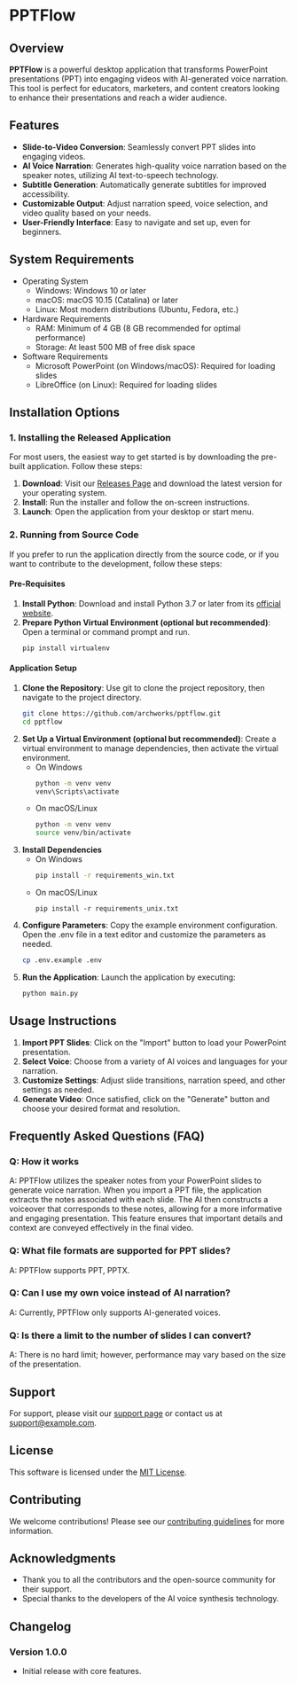 # PPTFlow

## Overview

**PPTFlow** is a powerful desktop application that transforms PowerPoint presentations (PPT) into engaging videos with AI-generated voice narration. This tool is perfect for educators, marketers, and content creators looking to enhance their presentations and reach a wider audience.

## Features
- **Slide-to-Video Conversion**: Seamlessly convert PPT slides into engaging videos.
- **AI Voice Narration**: Generates high-quality voice narration based on the speaker notes, utilizing AI text-to-speech technology.
- **Subtitle Generation**: Automatically generate subtitles for improved accessibility.
- **Customizable Output**: Adjust narration speed, voice selection, and video quality based on your needs.
- **User-Friendly Interface**: Easy to navigate and set up, even for beginners.

## System Requirements
* Operating System
    * Windows: Windows 10 or later
    * macOS: macOS 10.15 (Catalina) or later
    * Linux: Most modern distributions (Ubuntu, Fedora, etc.)
* Hardware Requirements
    * RAM: Minimum of 4 GB (8 GB recommended for optimal performance)
    * Storage: At least 500 MB of free disk space
* Software Requirements
    * Microsoft PowerPoint (on Windows/macOS): Required for loading slides
    * LibreOffice (on Linux): Required for loading slides

## Installation Options
### 1. Installing the Released Application
For most users, the easiest way to get started is by downloading the pre-built application. Follow these steps:

1. **Download**: Visit our [Releases Page](https://github.com/archworks/pptflow/releases) and download the latest version for your operating system.
2. **Install**: Run the installer and follow the on-screen instructions.
3. **Launch**: Open the application from your desktop or start menu.

### 2. Running from Source Code
If you prefer to run the application directly from the source code, or if you want to contribute to the development, follow these steps:

#### Pre-Requisites

1. **Install Python**: Download and install Python 3.7 or later from its [official website](https://www.python.org/downloads/).
2. **Prepare Python Virtual Environment (optional but recommended)**: Open a terminal or command prompt and run.
    ```bash
    pip install virtualenv
    ``` 

#### Application Setup
1. **Clone the Repository**: Use git to clone the project repository, then navigate to the project directory.
    ```bash
    git clone https://github.com/archworks/pptflow.git
    cd pptflow
    ```
2. **Set Up a Virtual Environment (optional but recommended)**: Create a virtual environment to manage dependencies, then activate the virtual environment.
    * On Windows
        ```bash
        python -m venv venv
        venv\Scripts\activate
        ``` 
    * On macOS/Linux
        ```bash
        python -m venv venv
        source venv/bin/activate
        ``` 
3. **Install Dependencies**
    * On Windows
        ```bash
        pip install -r requirements_win.txt
        ```
    * On macOS/Linux  
        ```
        pip install -r requirements_unix.txt
        ```
4. **Configure Parameters**: Copy the example environment configuration. Open the .env file in a text editor and customize the parameters as needed.
    ```bash
    cp .env.example .env
    ```
5. **Run the Application**: Launch the application by executing:
    ```bash
    python main.py
    ```    

## Usage Instructions

1. **Import PPT Slides**: Click on the "Import" button to load your PowerPoint presentation.
2. **Select Voice**: Choose from a variety of AI voices and languages for your narration.
3. **Customize Settings**: Adjust slide transitions, narration speed, and other settings as needed.
4. **Generate Video**: Once satisfied, click on the "Generate" button and choose your desired format and resolution.

## Frequently Asked Questions (FAQ)
### Q: How it works
A: PPTFlow utilizes the speaker notes from your PowerPoint slides to generate voice narration. When you import a PPT file, the application extracts the notes associated with each slide. The AI then constructs a voiceover that corresponds to these notes, allowing for a more informative and engaging presentation. This feature ensures that important details and context are conveyed effectively in the final video.

### Q: What file formats are supported for PPT slides?
A: PPTFlow supports PPT, PPTX.

### Q: Can I use my own voice instead of AI narration?
A: Currently, PPTFlow only supports AI-generated voices.

### Q: Is there a limit to the number of slides I can convert?
A: There is no hard limit; however, performance may vary based on the size of the presentation.

## Support

For support, please visit our [support page](#) or contact us at [support@example.com](mailto:support@example.com).

## License

This software is licensed under the [MIT License](LICENSE).

## Contributing

We welcome contributions! Please see our [contributing guidelines](CONTRIBUTING.md) for more information.

## Acknowledgments

- Thank you to all the contributors and the open-source community for their support.
- Special thanks to the developers of the AI voice synthesis technology.

## Changelog

### Version 1.0.0
- Initial release with core features.
